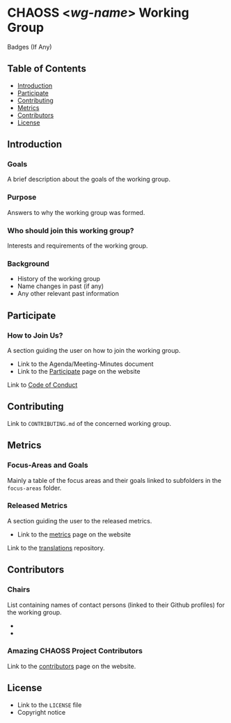 # CHAOSS \<_wg-name_\> Working Group

Badges (If Any)

## Table of Contents

- [Introduction](#introduction)
- [Participate](#participate)
- [Contributing](#contributing)
- [Metrics](#metrics)
- [Contributors](#contributors)
- [License](#license)

## Introduction

### Goals 

A brief description about the goals of the working group.
<br/>

### Purpose

Answers to why the working group was formed.
<br/>

### Who should join this working group?

Interests and requirements of the working group.
<br/>

### Background

- History of the working group
- Name changes in past (if any)
- Any other relevant past information
  
## Participate

### How to Join Us?

A section guiding the user on how to join the working group.

- Link to the Agenda/Meeting-Minutes document
- Link to the [Participate](https://chaoss.community/participate/) page on the website

Link to [Code of Conduct](https://github.com/chaoss/governance/blob/master/code-of-conduct.md)

## Contributing

Link to `CONTRIBUTING.md` of the concerned working group.

## Metrics

### Focus-Areas and Goals
Mainly a table of the focus areas and their goals linked to subfolders in the `focus-areas` folder. 
<br/>

### Released Metrics
A section guiding the user to the released metrics.

- Link to the [metrics](https://chaoss.community/metrics/) page on the website

Link to the [translations](https://github.com/chaoss/translations) repository.

## Contributors

### Chairs

List containing names of contact persons (linked to their Github profiles) for the working group.

- 
- 

### Amazing CHAOSS Project Contributors

Link to the [contributors](https://chaoss.community/metrics/#user-content-chaoss-contributors-include) page on the website.
<br/>

## License

- Link to the `LICENSE` file
- Copyright notice
<br/>
